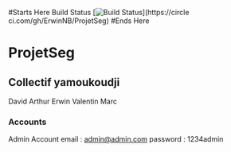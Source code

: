 #Starts Here
Build Status
[![Build
Status](https://circleci.com/gh/ErwinNB/ProjetSeg.png?branch=master)](https://circle
ci.com/gh/ErwinNB/ProjetSeg)
#Ends Here


# ProjetSeg
## Collectif yamoukoudji
David
Arthur
Erwin
Valentin
Marc


### Accounts
Admin Account
email : admin@admin.com
password : 1234admin



